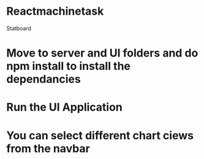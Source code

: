 # Reactmachinetask
Statboard
# Move to server and UI folders and do npm install to install the dependancies
# Run the UI Application
# You can select different chart ciews from the navbar
